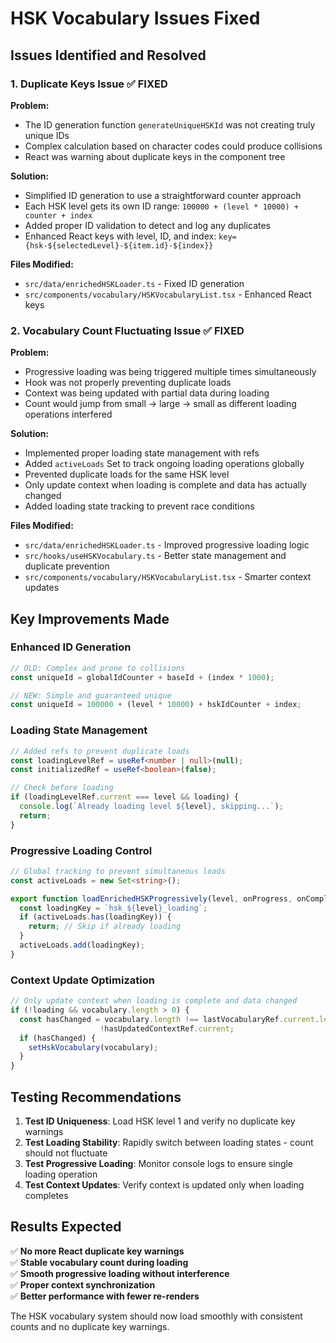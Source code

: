 # HSK Vocabulary Issues Fixed

## Issues Identified and Resolved

### 1. Duplicate Keys Issue ✅ FIXED

**Problem:** 
- The ID generation function `generateUniqueHSKId` was not creating truly unique IDs
- Complex calculation based on character codes could produce collisions
- React was warning about duplicate keys in the component tree

**Solution:**
- Simplified ID generation to use a straightforward counter approach
- Each HSK level gets its own ID range: `100000 + (level * 10000) + counter + index`
- Added proper ID validation to detect and log any duplicates
- Enhanced React keys with level, ID, and index: `key={hsk-${selectedLevel}-${item.id}-${index}}`

**Files Modified:**
- `src/data/enrichedHSKLoader.ts` - Fixed ID generation
- `src/components/vocabulary/HSKVocabularyList.tsx` - Enhanced React keys

### 2. Vocabulary Count Fluctuating Issue ✅ FIXED

**Problem:**
- Progressive loading was being triggered multiple times simultaneously
- Hook was not properly preventing duplicate loads
- Context was being updated with partial data during loading
- Count would jump from small → large → small as different loading operations interfered

**Solution:**
- Implemented proper loading state management with refs
- Added `activeLoads` Set to track ongoing loading operations globally
- Prevented duplicate loads for the same HSK level
- Only update context when loading is complete and data has actually changed
- Added loading state tracking to prevent race conditions

**Files Modified:**
- `src/data/enrichedHSKLoader.ts` - Improved progressive loading logic
- `src/hooks/useHSKVocabulary.ts` - Better state management and duplicate prevention
- `src/components/vocabulary/HSKVocabularyList.tsx` - Smarter context updates

## Key Improvements Made

### Enhanced ID Generation
```typescript
// OLD: Complex and prone to collisions
const uniqueId = globalIdCounter + baseId + (index * 1000);

// NEW: Simple and guaranteed unique
const uniqueId = 100000 + (level * 10000) + hskIdCounter + index;
```

### Loading State Management
```typescript
// Added refs to prevent duplicate loads
const loadingLevelRef = useRef<number | null>(null);
const initializedRef = useRef<boolean>(false);

// Check before loading
if (loadingLevelRef.current === level && loading) {
  console.log(`Already loading level ${level}, skipping...`);
  return;
}
```

### Progressive Loading Control
```typescript
// Global tracking to prevent simultaneous loads
const activeLoads = new Set<string>();

export function loadEnrichedHSKProgressively(level, onProgress, onComplete) {
  const loadingKey = `hsk_${level}_loading`;
  if (activeLoads.has(loadingKey)) {
    return; // Skip if already loading
  }
  activeLoads.add(loadingKey);
}
```

### Context Update Optimization
```typescript
// Only update context when loading is complete and data changed
if (!loading && vocabulary.length > 0) {
  const hasChanged = vocabulary.length !== lastVocabularyRef.current.length ||
                    !hasUpdatedContextRef.current;
  if (hasChanged) {
    setHskVocabulary(vocabulary);
  }
}
```

## Testing Recommendations

1. **Test ID Uniqueness**: Load HSK level 1 and verify no duplicate key warnings
2. **Test Loading Stability**: Rapidly switch between loading states - count should not fluctuate
3. **Test Progressive Loading**: Monitor console logs to ensure single loading operation
4. **Test Context Updates**: Verify context is updated only when loading completes

## Results Expected

✅ **No more React duplicate key warnings**  
✅ **Stable vocabulary count during loading**  
✅ **Smooth progressive loading without interference**  
✅ **Proper context synchronization**  
✅ **Better performance with fewer re-renders**

The HSK vocabulary system should now load smoothly with consistent counts and no duplicate key warnings.
